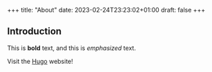 +++
title: "About"
date: 2023-02-24T23:23:02+01:00
draft: false
+++

## Introduction

This is **bold** text, and this is *emphasized* text.

Visit the [Hugo](https://gohugo.io) website!